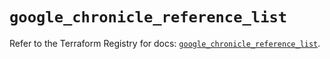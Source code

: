 # `google_chronicle_reference_list`

Refer to the Terraform Registry for docs: [`google_chronicle_reference_list`](https://registry.terraform.io/providers/hashicorp/google/6.49.1/docs/resources/chronicle_reference_list).
